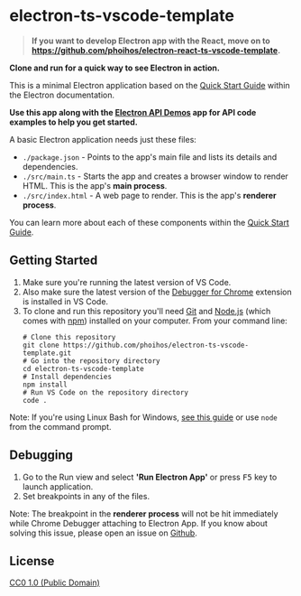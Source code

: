 # electron-ts-vscode-template

> **If you want to develop Electron app with the React, move on to https://github.com/phoihos/electron-react-ts-vscode-template.**


**Clone and run for a quick way to see Electron in action.**

This is a minimal Electron application based on the [Quick Start Guide](http://electron.atom.io/docs/tutorial/quick-start) within the Electron documentation.

**Use this app along with the [Electron API Demos](http://electron.atom.io/#get-started) app for API code examples to help you get started.**

A basic Electron application needs just these files:

- `./package.json` - Points to the app's main file and lists its details and dependencies.
- `./src/main.ts` - Starts the app and creates a browser window to render HTML. This is the app's **main process**.
- `./src/index.html` - A web page to render. This is the app's **renderer process**.

You can learn more about each of these components within the [Quick Start Guide](http://electron.atom.io/docs/tutorial/quick-start).

## Getting Started

1. Make sure you're running the latest version of VS Code.
2. Also make sure the latest version of the [Debugger for Chrome](https://marketplace.visualstudio.com/items?itemName=msjsdiag.debugger-for-chrome) extension is installed in VS Code.
3. To clone and run this repository you'll need [Git](https://git-scm.com) and [Node.js](https://nodejs.org/en/download/) (which comes with [npm](http://npmjs.com)) installed on your computer. From your command line:
    >
    ```shell
    # Clone this repository
    git clone https://github.com/phoihos/electron-ts-vscode-template.git
    # Go into the repository directory
    cd electron-ts-vscode-template
    # Install dependencies
    npm install
    # Run VS Code on the repository directory
    code .
    ```

Note: If you're using Linux Bash for Windows, [see this guide](https://www.howtogeek.com/261575/how-to-run-graphical-linux-desktop-applications-from-windows-10s-bash-shell/) or use `node` from the command prompt.

## Debugging

1. Go to the Run view and select **'Run Electron App'** or press <kbd>F5</kbd> key to launch application.
2. Set breakpoints in any of the files.

Note: The breakpoint in the **renderer process** will not be hit immediately while Chrome Debugger attaching to Electron App. If you know about solving this issue, please open an issue on [Github](https://github.com/phoihos/electron-ts-vscode-template/issues).

## License

[CC0 1.0 (Public Domain)](LICENSE.md)

